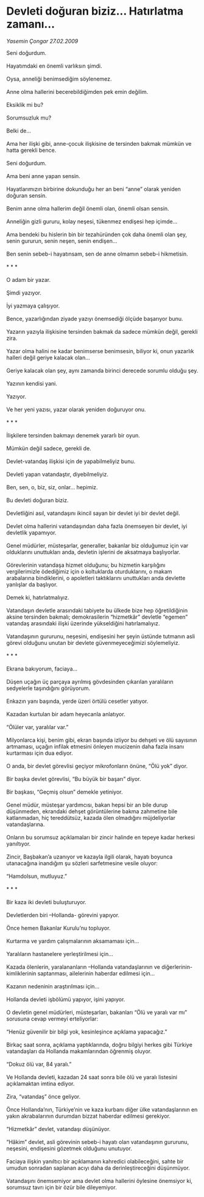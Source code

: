 # Devleti doğuran biziz... Hatırlatma zamanı...

*Yasemin Çongar 27.02.2009*

<div class="taraf_structure_2col_1zq">
<div class="margen_n">



 <p>Seni doğurdum. <br/><br/>Hayatımdaki en önemli varlıksın şimdi. <br/><br/>Oysa, anneliği benimsediğim söylenemez. <br/><br/>Anne olma hallerini becerebildiğimden pek emin değilim. <br/><br/>Eksiklik mi bu? <br/><br/>Sorumsuzluk mu? <br/><br/>Belki de... <br/><br/>Ama her ilişki gibi, anne-çocuk ilişkisine de tersinden bakmak mümkün ve hatta gerekli bence. <br/><br/>Seni doğurdum. <br/><br/>Ama beni anne yapan sensin. <br/><br/>Hayatlarımızın birbirine dokunduğu her an beni “anne” olarak yeniden doğuran sensin. <br/><br/>Benim anne olma hallerim değil önemli olan, önemli olsan sensin. <br/><br/>Anneliğin gizli gururu, kolay neşesi, tükenmez endişesi hep içimde... <br/><br/>Ama bendeki bu hislerin bin bir tezahüründen çok daha önemli olan şey, senin gururun, senin neşen, senin endişen... <br/><br/>Ben senin sebeb-i hayatınsam, sen de anne olmamın sebeb-i hikmetisin. <br/><br/>* * * <br/><br/>O adam bir yazar. <br/><br/>Şimdi yazıyor. <br/><br/>İyi yazmaya çalışıyor. <br/><br/>Bence, yazarlığından ziyade yazıyı önemsediği ölçüde başarıyor bunu. <br/><br/>Yazarın yazıyla ilişkisine tersinden bakmak da sadece mümkün değil, gerekli zira. <br/><br/>Yazar olma halini ne kadar benimserse benimsesin, biliyor ki, onun yazarlık halleri değil geriye kalacak olan... <br/><br/>Geriye kalacak olan şey, aynı zamanda birinci derecede sorumlu olduğu şey. <br/><br/>Yazının kendisi yani. <br/><br/>Yazıyor. <br/><br/>Ve her yeni yazısı, yazar olarak yeniden doğuruyor onu. <br/><br/>* * * <br/><br/>İlişkilere tersinden bakmayı denemek yararlı bir oyun. <br/><br/>Mümkün değil sadece, gerekli de. <br/><br/>Devlet-vatandaş ilişkisi için de yapabilmeliyiz bunu. <br/><br/>Devleti yapan vatandaştır, diyebilmeliyiz. <br/><br/>Ben, sen, o, biz, siz, onlar... hepimiz. <br/><br/>Bu devleti doğuran biziz. <br/><br/>Devletliğini asıl, vatandaşını ikincil sayan bir devlet iyi bir devlet değil. <br/><br/>Devlet olma hallerini vatandaşından daha fazla önemseyen bir devlet, iyi devletlik yapamıyor. <br/><br/>Genel müdürler, müsteşarlar, generaller, bakanlar biz olduğumuz için var olduklarını unuttukları anda, devletin işlerini de aksatmaya başlıyorlar. <br/><br/>Görevlerinin vatandaşa hizmet olduğunu; bu hizmetin karşılığını vergilerimizle ödediğimiz için o koltuklarda oturduklarını, o makam arabalarına bindiklerini, o apoletleri taktıklarını unuttukları anda devlette yanlışlar da başlıyor. <br/><br/>Demek ki, hatırlatmalıyız. <br/><br/>Vatandaşın devletle arasındaki tabiyete bu ülkede bize hep öğretildiğinin aksine tersinden bakmalı; demokrasilerin “hizmetkâr” devletle “egemen” vatandaş arasındaki ilişki üzerinde yükseldiğini hatırlamalıyız. <br/><br/>Vatandaşının gururunu, neşesini, endişesini her şeyin üstünde tutmanın asli görevi olduğunu unutan bir devlete güvenmeyeceğimizi söylemeliyiz. <br/><br/>* * * <br/><br/>Ekrana bakıyorum, faciaya... <br/><br/>Düşen uçağın üç parçaya ayrılmış gövdesinden çıkarılan yaralıların sedyelerle taşındığını görüyorum. <br/><br/>Enkazın yanı başında, yerde üzeri örtülü cesetler yatıyor. <br/><br/>Kazadan kurtulan bir adam heyecanla anlatıyor. <br/><br/>“Ölüler var, yaralılar var.” <br/><br/>Milyonlarca kişi, benim gibi, ekran başında izliyor bu dehşeti ve ölü sayısının artmaması, uçağın infilak etmesini önleyen mucizenin daha fazla insanı kurtarması için dua ediyor. <br/><br/>O anda, bir devlet görevlisi geçiyor mikrofonların önüne, “Ölü yok” diyor. <br/><br/>Bir başka devlet görevlisi, “Bu büyük bir başarı” diyor. <br/><br/>Bir başkası, “Geçmiş olsun” demekle yetiniyor. <br/><br/>Genel müdür, müsteşar yardımcısı, bakan hepsi bir an bile durup düşünmeden, ekrandaki dehşet görüntülerine bakma zahmetine bile katlanmadan, hiç tereddütsüz, kazada ölen olmadığını müjdeliyorlar vatandaşlarına. <br/><br/>Onların bu sorumsuz açıklamaları bir zincir halinde en tepeye kadar herkesi yanıltıyor. <br/><br/>Zincir, Başbakan’a uzanıyor ve kazayla ilgili olarak, hayatı boyunca utanacağına inandığım şu sözleri sarfetmesine vesile oluyor: <br/><br/>“Hamdolsun, mutluyuz.” <br/><br/>* * * <br/><br/>Bir kaza iki devleti buluşturuyor. <br/><br/>Devletlerden biri –Hollanda- görevini yapıyor. <br/><br/>Önce hemen Bakanlar Kurulu’nu topluyor. <br/><br/>Kurtarma ve yardım çalışmalarının aksamaması için... <br/><br/>Yaralıların hastanelere yerleştirilmesi için... <br/><br/>Kazada ölenlerin, yaralananların –Hollanda vatandaşlarının ve diğerlerinin- kimliklerinin saptanması, ailelerinin haberdar edilmesi için... <br/><br/>Kazanın nedeninin araştırılması için... <br/><br/>Hollanda devleti işbölümü yapıyor, işini yapıyor. <br/><br/>O devletin genel müdürleri, müsteşarları, bakanları “Ölü ve yaralı var mı” sorusuna cevap vermeyi erteliyorlar: <br/><br/>“Henüz güvenilir bir bilgi yok, kesinleşince açıklama yapacağız.” <br/><br/>Birkaç saat sonra, açıklama yaptıklarında, doğru bilgiyi herkes gibi Türkiye vatandaşları da Hollanda makamlarından öğrenmiş oluyor. <br/><br/>“Dokuz ölü var, 84 yaralı.” <br/><br/>Ve Hollanda devleti, kazadan 24 saat sonra bile ölü ve yaralı listesini açıklamaktan imtina ediyor. <br/><br/>Zira, “vatandaş” önce geliyor. <br/><br/>Önce Hollanda’nın, Türkiye’nin ve kaza kurbanı diğer ülke vatandaşlarının en yakın akrabalarının durumdan bizzat haberdar edilmesi gerekiyor. <br/><br/>“Hizmetkâr” devlet, vatandaşı düşünüyor. <br/><br/>“Hâkim” devlet, asli görevinin sebeb-i hayatı olan vatandaşının gururunu, neşesini, endişesini gözetmek olduğunu unutuyor. <br/><br/>Faciaya ilişkin yanıltıcı bir açıklamanın kahredici olabileceğini, sahte bir umudun sonradan saplanan acıyı daha da derinleştireceğini düşünmüyor. <br/><br/>Vatandaşını önemsemiyor ama devlet olma hallerini öylesine önemsiyor ki, sorumsuz tavrı için bir özür bile dileyemiyor.</p>

<br/>


<div id="taraf_not">
</div>

</div>


</div>

